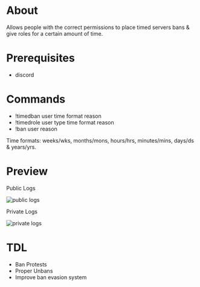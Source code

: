 # About
Allows people with the correct permissions to place timed servers bans &amp; give roles for a certain amount of time.

# Prerequisites
- discord

# Commands
- !timedban user time format reason
- !timedrole user type time format reason
- !ban user reason

Time formats: weeks/wks, months/mons, hours/hrs, minutes/mins, days/ds & years/yrs.

# Preview
Public Logs

![public logs](https://i.gyazo.com/2cc23d4dd91979e5672d3448e6a8b3fb.png)

Private Logs

![private logs](https://i.gyazo.com/6f14c25aa27845caa1ab198fe28128d4.png)

# TDL
- Ban Protests
- Proper Unbans
- Improve ban evasion system
